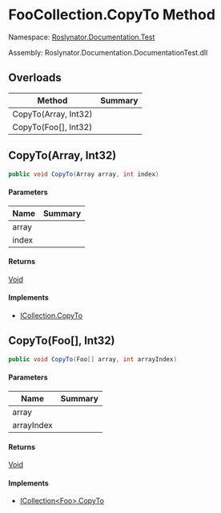 # FooCollection\.CopyTo Method

Namespace: [Roslynator.Documentation.Test](../../README.md)

Assembly: Roslynator\.Documentation\.DocumentationTest\.dll

## Overloads

| Method | Summary |
| ------ | ------- |
| CopyTo\(Array, Int32\) | |
| CopyTo\(Foo\[\], Int32\) | |

## CopyTo\(Array, Int32\)

```csharp
public void CopyTo(Array array, int index)
```

#### Parameters

| Name | Summary |
| ---- | ------- |
| array | |
| index | |

#### Returns

[Void](https://docs.microsoft.com/en-us/dotnet/api/system.void)

#### Implements

* [ICollection.CopyTo](https://docs.microsoft.com/en-us/dotnet/api/system.collections.icollection.copyto)

## CopyTo\(Foo\[\], Int32\)

```csharp
public void CopyTo(Foo[] array, int arrayIndex)
```

#### Parameters

| Name | Summary |
| ---- | ------- |
| array | |
| arrayIndex | |

#### Returns

[Void](https://docs.microsoft.com/en-us/dotnet/api/system.void)

#### Implements

* [ICollection\<Foo>.CopyTo](https://docs.microsoft.com/en-us/dotnet/api/system.collections.generic.icollection-1.copyto)
